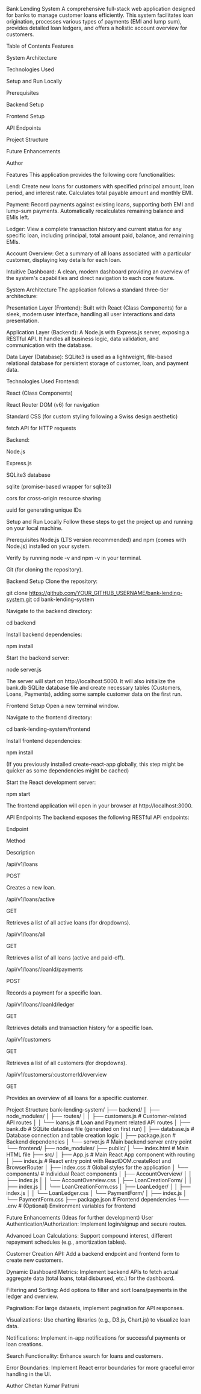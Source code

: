 Bank Lending System
A comprehensive full-stack web application designed for banks to manage customer loans efficiently. This system facilitates loan origination, processes various types of payments (EMI and lump sum), provides detailed loan ledgers, and offers a holistic account overview for customers.

Table of Contents
Features

System Architecture

Technologies Used

Setup and Run Locally

Prerequisites

Backend Setup

Frontend Setup

API Endpoints

Project Structure

Future Enhancements

Author

Features
This application provides the following core functionalities:

Lend: Create new loans for customers with specified principal amount, loan period, and interest rate. Calculates total payable amount and monthly EMI.

Payment: Record payments against existing loans, supporting both EMI and lump-sum payments. Automatically recalculates remaining balance and EMIs left.

Ledger: View a complete transaction history and current status for any specific loan, including principal, total amount paid, balance, and remaining EMIs.

Account Overview: Get a summary of all loans associated with a particular customer, displaying key details for each loan.

Intuitive Dashboard: A clean, modern dashboard providing an overview of the system's capabilities and direct navigation to each core feature.

System Architecture
The application follows a standard three-tier architecture:

Presentation Layer (Frontend): Built with React (Class Components) for a sleek, modern user interface, handling all user interactions and data presentation.

Application Layer (Backend): A Node.js with Express.js server, exposing a RESTful API. It handles all business logic, data validation, and communication with the database.

Data Layer (Database): SQLite3 is used as a lightweight, file-based relational database for persistent storage of customer, loan, and payment data.

Technologies Used
Frontend:

React (Class Components)

React Router DOM (v6) for navigation

Standard CSS (for custom styling following a Swiss design aesthetic)

fetch API for HTTP requests

Backend:

Node.js

Express.js

SQLite3 database

sqlite (promise-based wrapper for sqlite3)

cors for cross-origin resource sharing

uuid for generating unique IDs

Setup and Run Locally
Follow these steps to get the project up and running on your local machine.

Prerequisites
Node.js (LTS version recommended) and npm (comes with Node.js) installed on your system.

Verify by running node -v and npm -v in your terminal.

Git (for cloning the repository).

Backend Setup
Clone the repository:

git clone https://github.com/YOUR_GITHUB_USERNAME/bank-lending-system.git
cd bank-lending-system

Navigate to the backend directory:

cd backend

Install backend dependencies:

npm install

Start the backend server:

node server.js

The server will start on http://localhost:5000. It will also initialize the bank.db SQLite database file and create necessary tables (Customers, Loans, Payments), adding some sample customer data on the first run.

Frontend Setup
Open a new terminal window.

Navigate to the frontend directory:

cd bank-lending-system/frontend

Install frontend dependencies:

npm install

(If you previously installed create-react-app globally, this step might be quicker as some dependencies might be cached)

Start the React development server:

npm start

The frontend application will open in your browser at http://localhost:3000.

API Endpoints
The backend exposes the following RESTful API endpoints:

Endpoint

Method

Description

/api/v1/loans

POST

Creates a new loan.

/api/v1/loans/active

GET

Retrieves a list of all active loans (for dropdowns).

/api/v1/loans/all

GET

Retrieves a list of all loans (active and paid-off).

/api/v1/loans/:loanId/payments

POST

Records a payment for a specific loan.

/api/v1/loans/:loanId/ledger

GET

Retrieves details and transaction history for a specific loan.

/api/v1/customers

GET

Retrieves a list of all customers (for dropdowns).

/api/v1/customers/:customerId/overview

GET

Provides an overview of all loans for a specific customer.

Project Structure
bank-lending-system/
├── backend/
│   ├── node_modules/
│   ├── routes/
│   │   ├── customers.js      # Customer-related API routes
│   │   └── loans.js          # Loan and Payment related API routes
│   ├── bank.db               # SQLite database file (generated on first run)
│   ├── database.js           # Database connection and table creation logic
│   ├── package.json          # Backend dependencies
│   └── server.js             # Main backend server entry point
└── frontend/
    ├── node_modules/
    ├── public/
    │   └── index.html        # Main HTML file
    ├── src/
    │   ├── App.js            # Main React App component with routing
    │   ├── index.js          # React entry point with ReactDOM.createRoot and BrowserRouter
    │   ├── index.css         # Global styles for the application
    │   └── components/       # Individual React components
    │       ├── AccountOverview/
    │       │   ├── index.js
    │       │   └── AccountOverview.css
    │       ├── LoanCreationForm/
    │       │   ├── index.js
    │       │   └── LoanCreationForm.css
    │       ├── LoanLedger/
    │       │   ├── index.js
    │       │   └── LoanLedger.css
    │       └── PaymentForm/
    │           ├── index.js
    │           └── PaymentForm.css
    ├── package.json          # Frontend dependencies
    └── .env                  # (Optional) Environment variables for frontend

Future Enhancements (Ideas for further development)
User Authentication/Authorization: Implement login/signup and secure routes.

Advanced Loan Calculations: Support compound interest, different repayment schedules (e.g., amortization tables).

Customer Creation API: Add a backend endpoint and frontend form to create new customers.

Dynamic Dashboard Metrics: Implement backend APIs to fetch actual aggregate data (total loans, total disbursed, etc.) for the dashboard.

Filtering and Sorting: Add options to filter and sort loans/payments in the ledger and overview.

Pagination: For large datasets, implement pagination for API responses.

Visualizations: Use charting libraries (e.g., D3.js, Chart.js) to visualize loan data.

Notifications: Implement in-app notifications for successful payments or loan creations.

Search Functionality: Enhance search for loans and customers.

Error Boundaries: Implement React error boundaries for more graceful error handling in the UI.

Author
Chetan Kumar Patruni